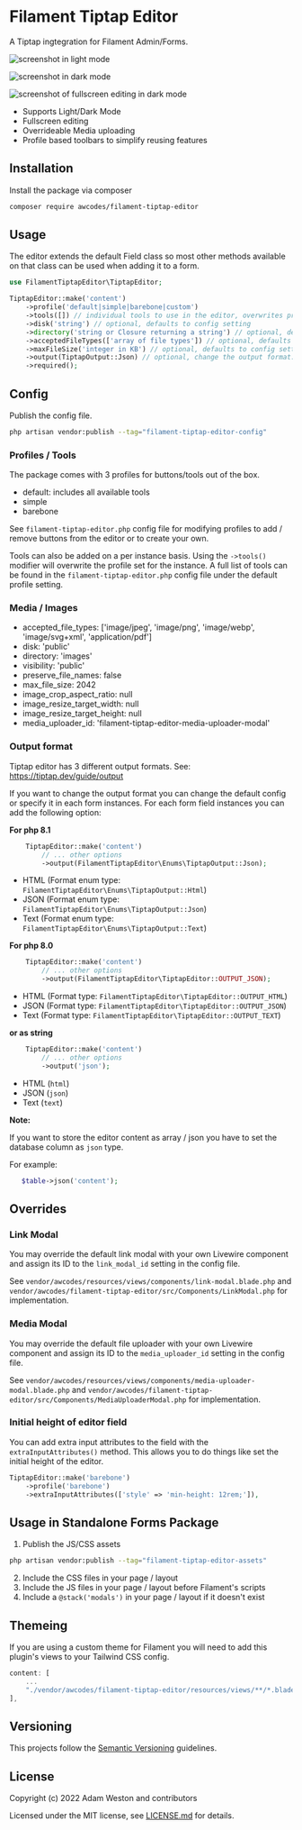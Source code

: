 # Filament Tiptap Editor

A Tiptap ingtegration for Filament Admin/Forms.

![screenshot in light mode](./images/screenshot-light.png)

![screenshot in dark mode](./images/screenshot-dark.png)

![screenshot of fullscreen editing in dark mode](./images/fullscreen-mode-dark.png)

- Supports Light/Dark Mode
- Fullscreen editing
- Overrideable Media uploading
- Profile based toolbars to simplify reusing features

## Installation

Install the package via composer

```bash
composer require awcodes/filament-tiptap-editor
```

## Usage

The editor extends the default Field class so most other methods available on that class can be used when adding it to a form.

```php
use FilamentTiptapEditor\TiptapEditor;

TiptapEditor::make('content')
    ->profile('default|simple|barebone|custom')
    ->tools([]) // individual tools to use in the editor, overwrites profile
    ->disk('string') // optional, defaults to config setting
    ->directory('string or Closure returning a string') // optional, defaults to config setting
    ->acceptedFileTypes(['array of file types']) // optional, defaults to config setting
    ->maxFileSize('integer in KB') // optional, defaults to config setting
    ->output(TiptapOutput::Json) // optional, change the output format. defaults is html
    ->required();
```

## Config

Publish the config file.

```bash
php artisan vendor:publish --tag="filament-tiptap-editor-config"
```

### Profiles / Tools

The package comes with 3 profiles for buttons/tools out of the box.

- default: includes all available tools
- simple
- barebone

See `filament-tiptap-editor.php` config file for modifying profiles to add / remove buttons from the editor or to create your own.

Tools can also be added on a per instance basis. Using the `->tools()` modifier will overwrite the profile set for the instance. A full list of tools can be found in the `filament-tiptap-editor.php` config file under the default profile setting.

### Media / Images

- accepted_file_types: ['image/jpeg', 'image/png', 'image/webp', 'image/svg+xml', 'application/pdf']
- disk: 'public'
- directory: 'images'
- visibility: 'public'
- preserve_file_names: false
- max_file_size: 2042
- image_crop_aspect_ratio: null
- image_resize_target_width: null
- image_resize_target_height: null
- media_uploader_id: 'filament-tiptap-editor-media-uploader-modal'

### Output format

Tiptap editor has 3 different output formats.
See: https://tiptap.dev/guide/output


If you want to change the output format you can change the default config or specify it in each form instances.
For each form field instances you can add the following option:

**For php 8.1**
```php
    TiptapEditor::make('content')
        // ... other options
        ->output(FilamentTiptapEditor\Enums\TiptapOutput::Json);
```

- HTML (Format enum type: `FilamentTiptapEditor\Enums\TiptapOutput::Html`)
- JSON (Format enum type: `FilamentTiptapEditor\Enums\TiptapOutput::Json`)
- Text (Format enum type: `FilamentTiptapEditor\Enums\TiptapOutput::Text`)


**For php 8.0**
```php
    TiptapEditor::make('content')
        // ... other options
        ->output(FilamentTiptapEditor\TiptapEditor::OUTPUT_JSON);
```

- HTML (Format type: `FilamentTiptapEditor\TiptapEditor::OUTPUT_HTML`)
- JSON (Format type: `FilamentTiptapEditor\TiptapEditor::OUTPUT_JSON`)
- Text (Format type: `FilamentTiptapEditor\TiptapEditor::OUTPUT_TEXT`)


**or as string**
```php
    TiptapEditor::make('content')
        // ... other options
        ->output('json');
```

- HTML (`html`)
- JSON (`json`)
- Text (`text`)


**Note:**

If you want to store the editor content as array / json you have to set the database column as `json` type.

For example:

```php
   $table->json('content'); 
```

## Overrides

### Link Modal

You may override the default link modal with your own Livewire component and assign its ID to the `link_modal_id` setting in the config file.

See `vendor/awcodes/resources/views/components/link-modal.blade.php` and `vendor/awcodes/filament-tiptap-editor/src/Components/LinkModal.php` for implementation.

### Media Modal

You may override the default file uploader with your own Livewire component and assign its ID to the `media_uploader_id` setting in the config file.

See `vendor/awcodes/resources/views/components/media-uploader-modal.blade.php` and `vendor/awcodes/filament-tiptap-editor/src/Components/MediaUploaderModal.php` for implementation.

### Initial height of editor field

You can add extra input attributes to the field with the `extraInputAttributes()` method. This allows you to do things like set the initial height of the editor.

```php
TiptapEditor::make('barebone')
    ->profile('barebone')
    ->extraInputAttributes(['style' => 'min-height: 12rem;']),
```

## Usage in Standalone Forms Package

1. Publish the JS/CSS assets

```bash
php artisan vendor:publish --tag="filament-tiptap-editor-assets"
```

2. Include the CSS files in your page / layout
2. Include the JS files in your page / layout before Filament's scripts
3. Include a `@stack('modals')` in your page / layout if it doesn't exist

## Themeing

If you are using a custom theme for Filament you will need to add this plugin's views to your Tailwind CSS config.

```js
content: [
    ...
    "./vendor/awcodes/filament-tiptap-editor/resources/views/**/*.blade.php",
],
```

## Versioning

This projects follow the [Semantic Versioning](https://semver.org/) guidelines.

## License

Copyright (c) 2022 Adam Weston and contributors

Licensed under the MIT license, see [LICENSE.md](LICENSE.md) for details.
